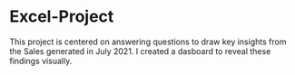 # Excel-Project
This project is centered on answering questions to draw key insights from the Sales generated in July 2021. I created a dasboard to reveal these findings visually.

